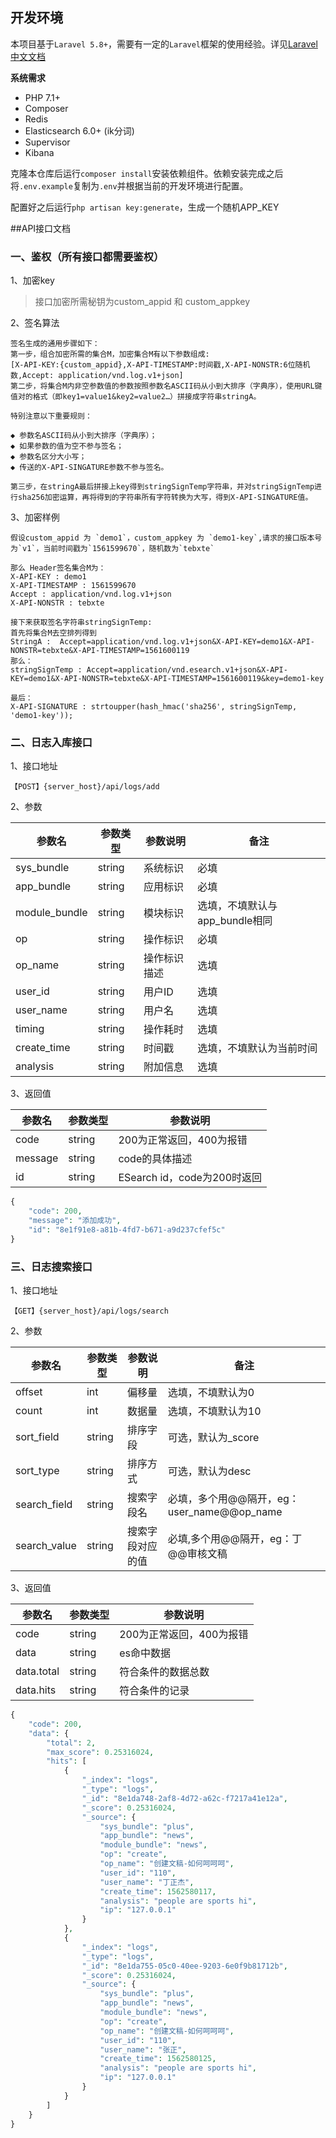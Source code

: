 ## 开发环境

本项目基于`Laravel 5.8+`，需要有一定的`Laravel`框架的使用经验。详见[Laravel中文文档](https://learnku.com/docs/laravel/5.8)

**系统需求**

* PHP 7.1+
* Composer
* Redis 
* Elasticsearch 6.0+ (ik分词)
* Supervisor
* Kibana

克隆本仓库后运行`composer install`安装依赖组件。依赖安装完成之后将`.env.example`复制为`.env`并根据当前的开发环境进行配置。

配置好之后运行`php artisan key:generate`，生成一个随机APP_KEY





##API接口文档
### 一、鉴权（所有接口都需要鉴权）
1、加密key
>接口加密所需秘钥为custom_appid 和 custom_appkey

2、签名算法

```
签名生成的通用步骤如下：
第一步，组合加密所需的集合M，加密集合M有以下参数组成:
[X-API-KEY:{custom_appid},X-API-TIMESTAMP:时间戳,X-API-NONSTR:6位随机数,Accept: application/vnd.log.v1+json]
第二步，将集合M内非空参数值的参数按照参数名ASCII码从小到大排序（字典序），使用URL键值对的格式（即key1=value1&key2=value2…）拼接成字符串stringA。

特别注意以下重要规则：

◆ 参数名ASCII码从小到大排序（字典序）；
◆ 如果参数的值为空不参与签名；
◆ 参数名区分大小写；
◆ 传送的X-API-SINGATURE参数不参与签名。

第三步，在stringA最后拼接上key得到stringSignTemp字符串，并对stringSignTemp进行sha256加密运算，再将得到的字符串所有字符转换为大写，得到X-API-SINGATURE值。

```   

3、加密样例

```
假设custom_appid 为 `demo1`，custom_appkey 为 `demo1-key`,请求的接口版本号为`v1`，当前时间戳为`1561599670`，随机数为`tebxte`

那么 Header签名集合M为：
X-API-KEY : demo1
X-API-TIMESTAMP : 1561599670
Accept : application/vnd.log.v1+json
X-API-NONSTR : tebxte

接下来获取签名字符串stringSignTemp:
首先将集合M去空排列得到
StringA :  Accept=application/vnd.log.v1+json&X-API-KEY=demo1&X-API-NONSTR=tebxte&X-API-TIMESTAMP=1561600119
那么：
stringSignTemp : Accept=application/vnd.esearch.v1+json&X-API-KEY=demo1&X-API-NONSTR=tebxte&X-API-TIMESTAMP=1561600119&key=demo1-key

最后：
X-API-SIGNATURE : strtoupper(hash_hmac('sha256', stringSignTemp, 'demo1-key'));
```



### 二、日志入库接口
1、接口地址   

```
【POST】{server_host}/api/logs/add
```

2、参数   

| 参数名 | 参数类型 | 参数说明 | 备注 |
| --- | --- | --- | --- |
| sys_bundle | string | 系统标识 | 必填 |
| app_bundle | string | 应用标识 | 必填 |
| module_bundle | string | 模块标识 | 选填，不填默认与app_bundle相同 |
| op | string | 操作标识 | 必填 |
| op_name | string | 操作标识描述 | 选填 |
| user_id | string | 用户ID | 选填 |
| user_name | string | 用户名 | 选填 |
| timing | string | 操作耗时 | 选填 |
| create_time | string | 时间戳 | 选填，不填默认为当前时间 |
| analysis | string | 附加信息 | 选填 |

3、返回值   

| 参数名 | 参数类型 | 参数说明 |
| --- | --- | --- |
| code | string | 200为正常返回，400为报错 |
| message | string | code的具体描述 |
| id | string | ESearch id，code为200时返回 |

```php
{
    "code": 200,
    "message": "添加成功",
    "id": "8e1f91e8-a81b-4fd7-b671-a9d237cfef5c"
}
```



### 三、日志搜索接口

1、接口地址   

```
【GET】{server_host}/api/logs/search
```

2、参数   

| 参数名 | 参数类型 | 参数说明 | 备注 |
| --- | --- | --- | --- |
| offset | int | 偏移量 | 选填，不填默认为0 |
| count | int | 数据量 | 选填，不填默认为10 |
| sort_field | string | 排序字段 | 可选，默认为_score |
| sort_type | string | 排序方式 | 可选，默认为desc |
| search_field | string | 搜索字段名 | 必填，多个用@@隔开，eg：user\_name@@op\_name |
| search_value | string | 搜索字段对应的值 | 必填,多个用@@隔开，eg：丁@@审核文稿 |


3、返回值   

| 参数名 | 参数类型 | 参数说明 |
| --- | --- | --- |
| code | string | 200为正常返回，400为报错 |
| data | string | es命中数据 |
| data.total | string | 符合条件的数据总数 |
| data.hits | string | 符合条件的记录 |

```php
{
    "code": 200,
    "data": {
        "total": 2,
        "max_score": 0.25316024,
        "hits": [
            {
                "_index": "logs",
                "_type": "logs",
                "_id": "8e1da748-2af8-4d72-a62c-f7217a41e12a",
                "_score": 0.25316024,
                "_source": {
                    "sys_bundle": "plus",
                    "app_bundle": "news",
                    "module_bundle": "news",
                    "op": "create",
                    "op_name": "创建文稿-如何呵呵呵",
                    "user_id": "110",
                    "user_name": "丁正杰",
                    "create_time": 1562580117,
                    "analysis": "people are sports hi",
                    "ip": "127.0.0.1"
                }
            },
            {
                "_index": "logs",
                "_type": "logs",
                "_id": "8e1da755-05c0-40ee-9203-6e0f9b81712b",
                "_score": 0.25316024,
                "_source": {
                    "sys_bundle": "plus",
                    "app_bundle": "news",
                    "module_bundle": "news",
                    "op": "create",
                    "op_name": "创建文稿-如何呵呵呵",
                    "user_id": "110",
                    "user_name": "张正",
                    "create_time": 1562580125,
                    "analysis": "people are sports hi",
                    "ip": "127.0.0.1"
                }
            }
        ]
    }
}
```









